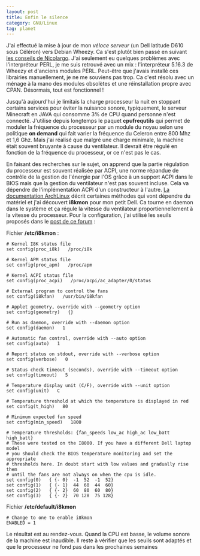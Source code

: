 ```yaml
---
layout: post
title: Enfin le silence
category: GNU/Linux
tag: planet
---
```


J'ai effectué la mise à jour de mon *véloce serveur* <i class="icon-smile"></i>
(un Dell latitude D610 sous Céléron) vers Debian Wheezy.<!-- more --> Ca s'est plutôt bien passé
en suivant [les conseils de Nicolargo](http://blog.nicolargo.com/2013/05/de-squeeze-a-wheezy.html).
J'ai seulement eu quelques problèmes avec l'interpréteur PERL, je me suis retrouvé
avec un mix : l'interpréteur 5.16.3 de Wheezy et d'anciens modules PERL.
Peut-être que j'avais installé ces librairies manuellement, je ne me souviens
pas trop. Ca c'est résolu avec un ménage à la mano des modules obsolètes et une
réinstallation propre avec CPAN. Désormais, tout est fonctionnel !

Jusqu'à aujourd'hui je limitais la charge processeur la nuit en stoppant
certains services pour éviter la nuisance sonore, typiquement, le serveur
Minecraft en JAVA qui consomme 3% de CPU quand personne n'est connecté.
J'utilise depuis longtemps le paquet **cpufrequtils** qui permet de moduler la
fréquence du processeur par un module du noyau selon une politique **on demand**
qui fait varier la fréquence du Celeron entre 800 Mhz et 1,6 Ghz. Mais j'ai
réalisé que malgré une charge minimale, la machine était souvent bruyante à cause du
ventilateur. Il devrait être régulé en fonction de la fréquence du
processeur, or ce n'est pas le cas.

En faisant des recherches sur le sujet, on
apprend que la partie régulation du processeur est souvent réalisée par ACPI,
une norme répandue de contrôle de la gestion de l'énergie par l'OS grâce à un
support ACPI dans le BIOS mais que la gestion du ventilateur n'est pas souvent
incluse. Cela va dépendre de l'implémentation ACPI d'un constructeur à l'autre.
[La documentation
ArchLinux](https://wiki.archlinux.org/index.php/Fan_Speed_Control) décrit
certaines méthodes qui vont dépendre du matériel et j'ai découvert **i8kmon** pour
mon petit Dell. Ca tourne en daemon dans le système et ça régule la vitesse du
ventilateur proportiennellement à la vitesse du processeur. Pour la
configuration, j'ai utilisé les seuils proposés dans le [post de ce
forum](http://forum.tinycorelinux.net/index.php?topic=10736.0) :

Fichier **/etc/i8kmon** :

```
# Kernel I8K status file
set config(proc_i8k)   /proc/i8k

# Kernel APM status file
set config(proc_apm)   /proc/apm

# Kernel ACPI status file
set config(proc_acpi)   /proc/acpi/ac_adapter/0/status

# External program to control the fans
set config(i8kfan)   /usr/bin/i8kfan

# Applet geometry, override with --geometry option
set config(geometry)   {}

# Run as daemon, override with --daemon option
set config(daemon)   1

# Automatic fan control, override with --auto option
set config(auto)   1

# Report status on stdout, override with --verbose option
set config(verbose)   0

# Status check timeout (seconds), override with --timeout option
set config(timeout)   5

# Temperature display unit (C/F), override with --unit option
set config(unit)   C

# Temperature threshold at which the temperature is displayed in red
set config(t_high)   80

# Minimum expected fan speed
set config(min_speed)   1800

# Temperature thresholds: {fan_speeds low_ac high_ac low_batt high_batt}
# These were tested on the I8000. If you have a different Dell laptop model
# you should check the BIOS temperature monitoring and set the appropriate
# thresholds here. In doubt start with low values and gradually rise them
# until the fans are not always on when the cpu is idle.
set config(0)   { {- 0}  -1  52  -1  52}
set config(1)   { {- 1}  44  60  44  60}
set config(2)   { {- 2}  60  80  60  80}
set config(3)   { {- 2}  70 128  75 128}
```

Fichier **/etc/default/i8kmon**

```
# Change to one to enable i8kmon
ENABLED = 1
```

Le résultat est au rendez-vous. Quand la CPU est basse, le volume sonore de la
machine est inaudible. Il reste à vérifier que les seuils sont adaptés et que
le processeur ne fond pas dans les prochaines semaines <i class="icon-smile"></i>
